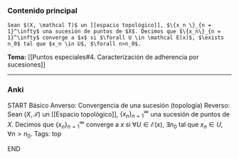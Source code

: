  ### Contenido principal

```ad-Formal
Sean $(X, \mathcal T)$ un [[espacio topológico]], $\{x_n \}_{n = 1}^\infty$ una sucesión de puntos de $X$. Decimos que $\{x_n\}_{n = 1}^\infty$ converge a $x$ si $\forall U \in \mathcal E(x)$, $\exists n_0$ tal que $x_n \in U$, $\forall n>n_0$.
```

**Tema:** [[Puntos especiales#4. Caracterización de adherencia por sucesiones]]

---
### Anki

START
Básico
Anverso: Convergencia de una sucesión (topología)
Reverso: Sean $(X, \mathcal T)$ un [[Espacio topológico]], $\{x_n \}_{n = 1}^\infty$ una sucesión de puntos de $X$. Decimos que $\{x_n\}_{n = 1}^\infty$ converge a $x$ si $\forall U \in \mathcal E(x)$, $\exists n_0$ tal que $x_n \in U$, $\forall n>n_0$.
Tags: top
<!--ID: 1729160606443-->
END
